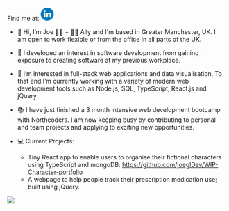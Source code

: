 Find me at: [<img alt="linked in profile image with link" width="30px" src="readMeHeaderLinkedIn.png.png" />](https://www.linkedin.com/in/JoeGilbertDev)

- 👋 Hi, I’m Joe 🏳️‍🌈 + 🏳️‍⚧️ Ally and I'm based in Greater Manchester, UK. I am open to work flexible or from the office in all parts of the UK.
- 🔬 I developed an interest in software development from gaining exposure to creating software at my previous workplace.
- 🌱 I’m interested in full-stack web applications and data visualisation. To that end I’m currently working with a variety of modern web development tools such as Node.js, SQL, TypeScript, React.js and jQuery.
- 📚 I have just finished a 3 month intensive web development bootcamp with Northcoders. I am now keeping busy by contributing to personal and team projects and applying to exciting new opportunities.
- 💻 Current Projects: 
  * Tiny React app to enable users to organise their fictional characters using TypeScript and mongoDB: https://github.com/joeglDev/WIP-Character-portfolio
  * A webpage to help people track their prescription medication use; built using jQuery.
  
  <div align="center">
<img src="https://github-readme-stats.vercel.app/api/top-langs?username=joegldev&layout=compact"/>
</div>

<!---
joeglDev/joeglDev is a ✨ special ✨ repository because its `README.md` (this file) appears on your GitHub profile.
You can click the Preview link to take a look at your changes.
--->

